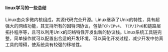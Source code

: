 #### linux学习的一些总结

Linux由众多微内核组成，其源代码完全开源。Linux继承了Unix的特性，具有超强大的网络功能，其支持所有的因特网协议，包括`TCP/IPv4`、 `TCP/IPv6`和链路层拓扑程序等，且可以利用Unix的网络特性开发出新的协议栈。Linux系统工具链完整，简单操作就可以配置出合适的开发环境，可以简化开发过程，减少开发中仿真工具的障碍，使系统具有较强的移植性。
